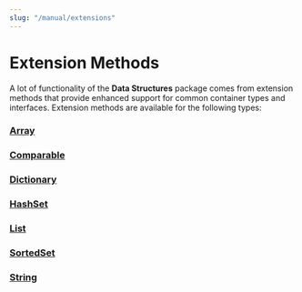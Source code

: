 ```yaml
---
slug: "/manual/extensions"
---
```


# Extension Methods

A lot of functionality of the **Data Structures** package comes from extension methods that provide enhanced support for common container types and interfaces. Extension methods are available for the following types:

### [Array](/api/Zigurous.DataStructures/ArrayExtensions)

### [Comparable](/api/Zigurous.DataStructures/ComparableExtensions)

### [Dictionary](/api/Zigurous.DataStructures/DictionaryExtensions)

### [HashSet](/api/Zigurous.DataStructures/HashSetExtensions)

### [List](/api/Zigurous.DataStructures/ListExtensions)

### [SortedSet](/api/Zigurous.DataStructures/SortedSetExtensions)

### [String](/api/Zigurous.DataStructures/StringExtensions)
